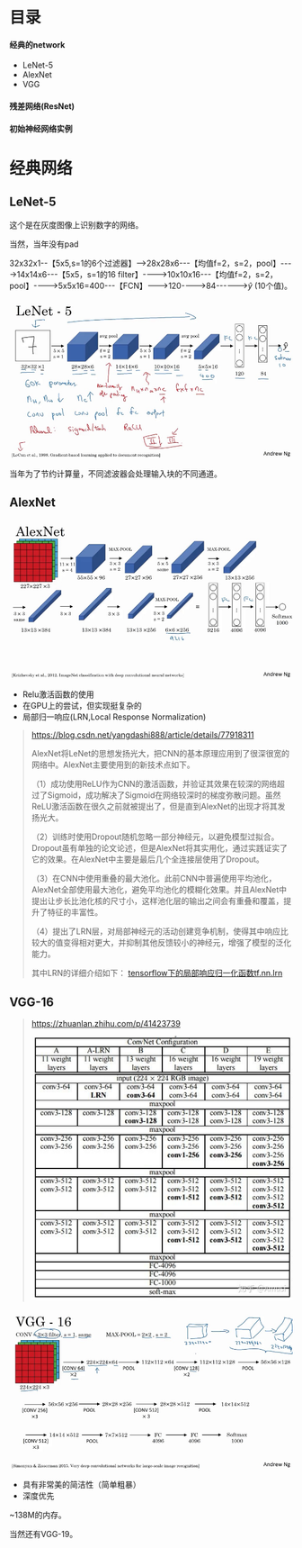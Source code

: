 # 目录

#### 经典的network

- LeNet-5
- AlexNet
- VGG

#### 残差网络(ResNet)

#### 初始神经网络实例

# 经典网络

## LeNet-5

这个是在灰度图像上识别数字的网络。

当然，当年没有pad

32x32x1--【5x5,s=1的6个过滤器】-->28x28x6---【均值f=2，s=2，pool】---->14x14x6---【5x5，s=1的16 filter】---->10x10x16---【均值f=2，s=2，pool】---->5x5x16=400---【FCN】--->120---->84------>$\hat y$    (10个值)。

![](jpg/11.jpg)

当年为了节约计算量，不同滤波器会处理输入块的不同通道。

## AlexNet

![](jpg/12.jpg)

- Relu激活函数的使用
- 在GPU上的尝试，但实现挺复杂的
- 局部归一响应(LRN,Local Response Normalization)

> <https://blog.csdn.net/yangdashi888/article/details/77918311>
>
> AlexNet将LeNet的思想发扬光大，把CNN的基本原理应用到了很深很宽的网络中。AlexNet主要使用到的新技术点如下。
>
> （1）成功使用ReLU作为CNN的激活函数，并验证其效果在较深的网络超过了Sigmoid，成功解决了Sigmoid在网络较深时的梯度弥散问题。虽然ReLU激活函数在很久之前就被提出了，但是直到AlexNet的出现才将其发扬光大。
>
> （2）训练时使用Dropout随机忽略一部分神经元，以避免模型过拟合。Dropout虽有单独的论文论述，但是AlexNet将其实用化，通过实践证实了它的效果。在AlexNet中主要是最后几个全连接层使用了Dropout。
>
> （3）在CNN中使用重叠的最大池化。此前CNN中普遍使用平均池化，AlexNet全部使用最大池化，避免平均池化的模糊化效果。并且AlexNet中提出让步长比池化核的尺寸小，这样池化层的输出之间会有重叠和覆盖，提升了特征的丰富性。
>
> （4）提出了LRN层，对局部神经元的活动创建竞争机制，使得其中响应比较大的值变得相对更大，并抑制其他反馈较小的神经元，增强了模型的泛化能力。
>
> 其中LRN的详细介绍如下：   [tensorflow下的局部响应归一化函数tf.nn.lrn](http://m.blog.csdn.net/sinat_21585785/article/details/75087768)

## VGG-16

> <https://zhuanlan.zhihu.com/p/41423739>
>
> ![()](jpg/13.jpg)

![](jpg/14.jpg)

- 具有非常美的简洁性（简单粗暴）
- 深度优先

~138M的内存。

当然还有VGG-19。





